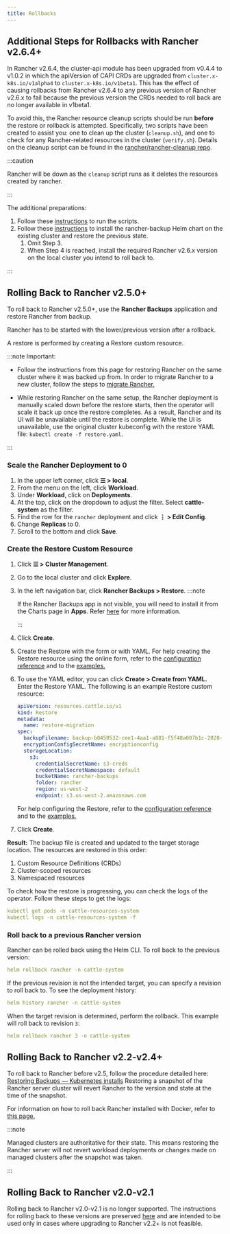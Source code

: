 ```yaml
---
title: Rollbacks
---
```

## Additional Steps for Rollbacks with Rancher v2.6.4+

In Rancher v2.6.4, the cluster-api module has been upgraded from v0.4.4 to v1.0.2 in which the apiVersion of CAPI CRDs are upgraded from `cluster.x-k8s.io/v1alpha4` to `cluster.x-k8s.io/v1beta1`. This has the effect of causing rollbacks from Rancher v2.6.4 to any previous version of Rancher v2.6.x to fail because the previous version the CRDs needed to roll back are no longer available in v1beta1.

To avoid this, the Rancher resource cleanup scripts should be run **before** the restore or rollback is attempted. Specifically, two scripts have been created to assist you: one to clean up the cluster (`cleanup.sh`), and one to check for any Rancher-related resources in the cluster (`verify.sh`). Details on the cleanup script can be found in the [rancher/rancher-cleanup repo](https://github.com/rancher/rancher-cleanup).

:::caution

Rancher will be down as the `cleanup` script runs as it deletes the resources created by rancher.

:::

The additional preparations:

1. Follow these [instructions](https://github.com/rancher/rancher-cleanup/blob/main/README.md) to run the scripts.
1. Follow these [instructions](https://rancher.com/docs/rancher/v2.6/en/backups/migrating-rancher/) to install the rancher-backup Helm chart on the existing cluster and restore the previous state.
    1. Omit Step 3.
    1. When Step 4 is reached, install the required Rancher v2.6.x version on the local cluster you intend to roll back to.

:::

## Rolling Back to Rancher v2.5.0+

To roll back to Rancher v2.5.0+, use the **Rancher Backups** application and restore Rancher from backup.

Rancher has to be started with the lower/previous version after a rollback.

A restore is performed by creating a Restore custom resource.

:::note Important:

* Follow the instructions from this page for restoring Rancher on the same cluster where it was backed up from. In order to migrate Rancher to a new cluster, follow the steps to [migrate Rancher.](../../../how-to-guides/new-user-guides/backup-restore-and-disaster-recovery/migrate-rancher-to-new-cluster.md)

* While restoring Rancher on the same setup, the Rancher deployment is manually scaled down before the restore starts, then the operator will scale it back up once the restore completes. As a result, Rancher and its UI will be unavailable until the restore is complete. While the UI is unavailable, use the original cluster kubeconfig with the restore YAML file: `kubectl create -f restore.yaml`.

:::

### Scale the Rancher Deployment to 0

1. In the upper left corner, click **☰ > local**.
1. From the menu on the left, click **Workload**.
1. Under **Workload**, click on **Deployments**.
1. At the top, click on the dropdown to adjust the filter. Select **cattle-system** as the filter.
1. Find the row for the `rancher` deployment and click **⋮ > Edit Config**.
1. Change **Replicas** to 0.
1. Scroll to the bottom and click **Save**.

### Create the Restore Custom Resource

1. Click **☰ > Cluster Management**.
1. Go to the local cluster and click **Explore**.
1. In the left navigation bar, click **Rancher Backups > Restore**.
    :::note

    If the Rancher Backups app is not visible, you will need to install it from the Charts page in **Apps**. Refer [here](../../../pages-for-subheaders/helm-charts-in-rancher.md#charts) for more information.

    :::

1. Click **Create**.
1. Create the Restore with the form or with YAML. For help creating the Restore resource using the online form, refer to the [configuration reference](../../../reference-guides/backup-restore-configuration/restore-configuration.md) and to the [examples.](../../../reference-guides/backup-restore-configuration/examples.md)
1. To use the YAML editor, you can click **Create > Create from YAML.** Enter the Restore YAML. The following is an example Restore custom resource:

    ```yaml
    apiVersion: resources.cattle.io/v1
    kind: Restore
    metadata:
      name: restore-migration
    spec:
      backupFilename: backup-b0450532-cee1-4aa1-a881-f5f48a007b1c-2020-09-15T07-27-09Z.tar.gz
      encryptionConfigSecretName: encryptionconfig
      storageLocation:
        s3:
          credentialSecretName: s3-creds
          credentialSecretNamespace: default
          bucketName: rancher-backups
          folder: rancher
          region: us-west-2
          endpoint: s3.us-west-2.amazonaws.com
    ```
    For help configuring the Restore, refer to the [configuration reference](../../../reference-guides/backup-restore-configuration/restore-configuration.md) and to the [examples.](../../../reference-guides/backup-restore-configuration/examples.md)

1. Click **Create**.

**Result:** The backup file is created and updated to the target storage location. The resources are restored in this order:

1. Custom Resource Definitions (CRDs)
2. Cluster-scoped resources
3. Namespaced resources

To check how the restore is progressing, you can check the logs of the operator. Follow these steps to get the logs:

```yaml
kubectl get pods -n cattle-resources-system
kubectl logs -n cattle-resources-system -f
```

### Roll back to a previous Rancher version

Rancher can be rolled back using the Helm CLI. To roll back to the previous version:

```yaml
helm rollback rancher -n cattle-system
```

If the previous revision is not the intended target, you can specify a revision to roll back to. To see the deployment history:

```yaml
helm history rancher -n cattle-system
```

When the target revision is determined, perform the rollback. This example will roll back to revision `3`:

```yaml
helm rollback rancher 3 -n cattle-system
```

## Rolling Back to Rancher v2.2-v2.4+

To roll back to Rancher before v2.5, follow the procedure detailed here: [Restoring Backups — Kubernetes installs](../../../../versioned_docs/version-2.0-2.4/how-to-guides/new-user-guides/backup-restore-and-disaster-recovery/restore-rancher-launched-kubernetes-clusters-from-backup.md) Restoring a snapshot of the Rancher server cluster will revert Rancher to the version and state at the time of the snapshot.

For information on how to roll back Rancher installed with Docker, refer to [this page.](../other-installation-methods/rancher-on-a-single-node-with-docker/roll-back-docker-installed-rancher.md)

:::note

Managed clusters are authoritative for their state. This means restoring the Rancher server will not revert workload deployments or changes made on managed clusters after the snapshot was taken.

:::

## Rolling Back to Rancher v2.0-v2.1

Rolling back to Rancher v2.0-v2.1 is no longer supported. The instructions for rolling back to these versions are preserved [here](../../../../versioned_docs/version-2.0-2.4/how-to-guides/new-user-guides/backup-restore-and-disaster-recovery/restore-rancher-launched-kubernetes-clusters-from-backup/roll-back-to-v2.0-v2.1.md) and are intended to be used only in cases where upgrading to Rancher v2.2+ is not feasible.
